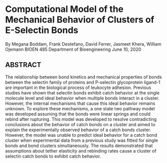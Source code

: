 # Computational Model of the Mechanical Behavior of Clusters of E-Selectin Bonds

By Megana Boddam, Frank Destefano, David Ferrer, Jasmeet Khera, William Ojemann
BIOEN 485
Department of Bioengineering
June 10, 2020

## ABSTRACT
The relationship between bond kinetics and mechanical properties of bonds between the selectin family of proteins and P-selectin glycoprotein ligand-1 are important in the biological process of leukocyte adhesion. Previous studies have shown that selectin bonds exhibit catch behavior at the single molecule level and ideal behavior when multiple bonds interact in a cluster. However, the internal mechanisms that cause this ideal behavior remains unknown. To explore these mechanisms, a one state two pathway model was developed assuming that the bonds were linear springs and could rebind after rupturing. This model was developed to resolve contradicting conclusions about the behavior of catch bonds on a cluster and aimed to explain  the experimentally observed behavior of a catch bonds cluster. However, the model was unable to predict ideal behavior for a catch bond cluster when experimental data from a previous study was fitted for single bonds and  bond clusters simultaneously. The results demonstrated that assumptions about tether elasticity and rebinding rates cause a cluster of selectin catch bonds to exhibit catch behavior.
